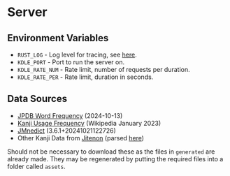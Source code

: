 # Server

## Environment Variables

- `RUST_LOG` - Log level for tracing, see [here](https://docs.rs/tracing-core/latest/tracing_core/metadata/struct.Level.html#implementations).
- `KDLE_PORT` - Port to run the server on.
- `KDLE_RATE_NUM` - Rate limit, number of requests per duration.
- `KDLE_RATE_PER` - Rate limit, duration in seconds.

## Data Sources

- [JPDB Word Frequency](https://github.com/Kuuuube/yomitan-dictionaries) (2024-10-13)
- [Kanji Usage Frequency](https://scriptin.github.io/kanji-frequency/) (Wikipedia January 2023)
- [JMnedict](https://github.com/scriptin/jmdict-simplified) (3.6.1+20241021122726)
- Other Kanji Data from [Jitenon](https://kanji.jitenon.jp/) (parsed [here](https://github.com/MarvNC/yomitan-dictionaries?tab=readme-ov-file#kanji-jitenon-online))

Should not be necessary to download these as the files in `generated` are already made. They may be regenerated by putting the required files into a folder called `assets`.
